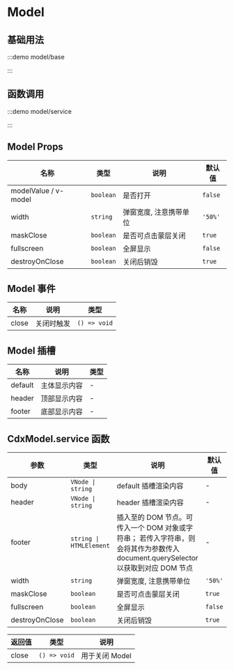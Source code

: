 <script>
if (!import.meta.env.SSR) {
    document.body.classList.add('vp-raw')
}
</script>

# Model

## 基础用法

:::demo model/base

:::

## 函数调用

:::demo model/service

:::

## Model Props

| 名称                 | 类型      | 说明                   | 默认值  |
| -------------------- | --------- | ---------------------- | ------- |
| modelValue / v-model | `boolean` | 是否打开               | `false` |
| width                | `string`  | 弹窗宽度, 注意携带单位 | `'50%'` |
| maskClose            | `boolean` | 是否可点击蒙层关闭     | `true`  |
| fullscreen           | `boolean` | 全屏显示               | `false` |
| destroyOnClose       | `boolean` | 关闭后销毁             | `true`  |

## Model 事件

| 名称  | 说明       | 类型         |
| ----- | ---------- | ------------ |
| close | 关闭时触发 | `() => void` |

## Model 插槽

| 名称    | 说明         | 类型 |
| ------- | ------------ | ---- |
| default | 主体显示内容 | -    |
| header  | 顶部显示内容 | -    |
| footer  | 底部显示内容 | -    |

## CdxModel.service 函数

| 参数           | 类型                    | 说明                                                                                                                            | 默认值  |
| -------------- | ----------------------- | ------------------------------------------------------------------------------------------------------------------------------- | ------- |
| body           | `VNode \| string`       | default 插槽渲染内容                                                                                                            | -       |
| header         | `VNode \| string`       | header 插槽渲染内容                                                                                                             | -       |
| footer         | `string \| HTMLElement` | 插入至的 DOM 节点。可传入一个 DOM 对象或字符串； 若传入字符串，则会将其作为参数传入 document.querySelector以获取到对应 DOM 节点 | -       |
| width          | `string`                | 弹窗宽度, 注意携带单位                                                                                                          | `'50%'` |
| maskClose      | `boolean`               | 是否可点击蒙层关闭                                                                                                              | `true`  |
| fullscreen     | `boolean`               | 全屏显示                                                                                                                        | `false` |
| destroyOnClose | `boolean`               | 关闭后销毁                                                                                                                      | `true`  |

| 返回值 | 类型         | 说明           |
| ------ | ------------ | -------------- |
| close  | `() => void` | 用于关闭 Model |
